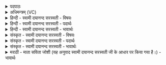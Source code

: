 <details><summary>पदपाठः</summary>

देवीः॑। आ॒पः॒। शु॒द्धाः। वो॒ढ्व॒म्। सुप॑रिविष्टा॒ इति॑ सुऽप॑रिविष्टाः॒। दे॒वेषु॑। सुप॑रिविष्टा॒ इति॒ सुऽप॑रिविष्टाः॒। व॒यम्। प॒रि॒वे॒ष्टार॒ इति॑ परिऽवे॒ष्टारः॑। भू॒या॒स्म॒। १३।
</details>

<details><summary>अधिमन्त्रम् (VC)</summary>

- आपो देवताः
- मेधातिथिर्ऋषिः
- निचृद् आर्षी अनुष्टुप्
- गान्धारः
</details>

<details><summary>हिन्दी - स्वामी दयानन्द सरस्वती - विषयः</summary>

अब ब्रह्मचारी बालक और ब्रह्मचारिणी कन्याओं को गुरुपत्नियों का कैसे मान करना चाहिये, यह अगले मन्त्र में कहा है ॥
</details>

<details><summary>हिन्दी - स्वामी दयानन्द सरस्वती - पदार्थः</summary>

पदार्थान्वयभाषाः -  हे कुमारियो ! तुम जैसे (आपः) श्रेष्ठगुणों में रमण करनेवाली (शुद्धाः) सत्कर्माऽनुष्ठान से पवित्र (देवीः) विद्या प्रकाशवती विदुषी स्त्रीजन (देवेषु) श्रेष्ठ विद्वान् पतियों के निमित्त (सुपरिविष्टाः) और उन की सेवा करने को सम्मुख प्रवृत्त होकर अपने समान पतियों को (वोढ्वम्) प्राप्त होती हैं और वे विद्वान् पतिजन उन स्त्रियों को प्राप्त होते हैं, वैसे तुम हो और हम भी (परिवेष्टारः) उस कर्म की योग्यता को (भूयास्म) पहुँचें। ॥१३॥
</details>

<details><summary>हिन्दी - स्वामी दयानन्द सरस्वती - भावार्थः</summary>

भावार्थभाषाः -  इस मन्त्र में वाचकलुप्तोपमालङ्कार है। जैसे विदुषी अर्थात् विद्वानों की स्त्री पातिव्रत धर्म में तत्पर रहती हैं, वैसे ब्रह्मचारिणी कन्या भी उनके गुण और स्वभाववाली हों और ब्रह्मचारी भी गुरुजनों की शिक्षा से स्त्री और पुरुष आदि की रक्षा करने में तत्पर हों ॥१३॥
</details>

<details><summary>संस्कृत - स्वामी दयानन्द सरस्वती - विषयः</summary>

अथ वटुभिर्ब्रह्मचारिणीभिश्च गुरुपत्न्यः कथं सम्माननीया इत्युपदिश्यते ॥
</details>

<details><summary>संस्कृत - स्वामी दयानन्द सरस्वती - पदार्थः</summary>

पदार्थान्वयभाषाः -  हे कुमार्यः ! यथापः सद्गुणेषु व्याप्ता शुद्धा देवीः विदुष्यः सत्स्त्रियो देवेषु सद्विद्यादिदिव्यगुणेषु विद्वत्सु स्वपतिषु सुपरिविष्टाः कृतब्रह्मचर्याः स्वसमान् वरान् स्वीकृतवत्यः, यथा च ते विद्वांसस्ता विदुषीः प्राप्तास्तथा यूयं स्त्रीभावेनास्मान् प्राप्नुतैवं वयमपि परिवेष्टारो भूयास्म ॥१३॥
</details>

<details><summary>संस्कृत - स्वामी दयानन्द सरस्वती - भावार्थः</summary>

भावार्थभाषाः -  अत्र वाचकलुप्तोपमालङ्कारः। यथा विदुष्यो विदुषां स्त्रियः पातिव्रत्यधर्म्मतत्परा भवन्ति, तथा ब्रह्मचारिण्यः कन्यास्तद्गुणस्वभावा भवेयुर्ब्रह्मचारिण्यो गुरुजनस्वभावाः स्युः, यतः सुशिक्षया स्त्रीपुत्रादिरक्षणशीला भवेयुरिति ॥१३॥
</details>

<details><summary>मराठी - माता सविता जोशी (यह अनुवाद स्वामी दयानन्द सरस्वती जी के आधार पर किया गया है।) - भावार्थः</summary>

भावार्थभाषाः -  या मंत्रात वाचकलुप्तोपमालंकार आहे. ज्याप्रमाणे विद्वान पुरुषांच्या विदुषी स्त्रिया पातिव्रत्यात दृढ असतात त्याप्रमाणेच ब्रह्मचारिणी मुलींनी दृढ बनावे. ब्रह्मचाऱ्यांनीही गुरूपासून शिक्षण घ्यावे व स्त्री-पुरुषांचे तत्परतेने रक्षण करावे.
</details>